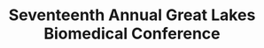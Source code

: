 ---
title: "Seventeenth Annual Great Lakes Biomedical Conference"
project_id: 
conf_date: 1993-03-06
conference_id: ""
presenters:
   - peter_bandettini
summary: "Seventeenth Annual Great Lakes Biomedical Conference, Racine, WI"
file: /assets/presentations/
filename: 
layout: presentation
---